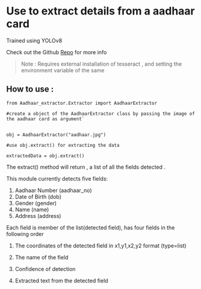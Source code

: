 # Use to extract details from a aadhaar card

 Trained using YOLOv8

Check out the Github [Repo](https://github.com/Akash-k-p/Aadhaar_Extractor/) for more info

> Note : Requires external installation of tesseract , and setting the environment variable of the same


## How to use :

```
from Aadhaar_extractor.Extractor import AadhaarExtractor

#create a object of the AadhaarExtractor class by passing the image of the aadhaar card as argument`


obj = AadhaarExtractor("aadhaar.jpg")

#use obj.extract() for extracting the data 

extractedData = obj.extract()

```


The extract() method will return , a list of all the fields detected .

This module currently detects five fields:

1. Aadhaar Number (aadhaar_no)
2. Date of Birth (dob)
3. Gender (gender)
4. Name (name)
5. Address (address)

Each field is member of the list(detected field), has four fields in the following order

1. The coordinates of the detected field in x1,y1,x2,y2 format (type=list)

2. The name of the field

3. Confidence of detection 

4. Extracted text from the detected field



